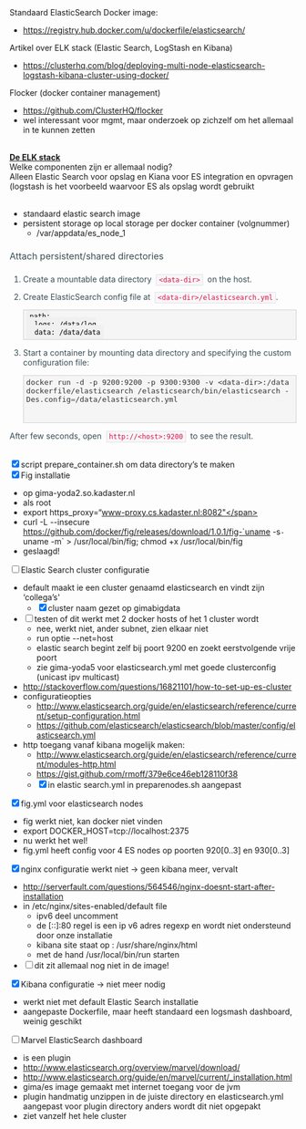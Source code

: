 <div>Standaard ElasticSearch Docker image:</div><ul><li><a href="https://registry.hub.docker.com/u/dockerfile/elasticsearch/">https://registry.hub.docker.com/u/dockerfile/elasticsearch/</a></li></ul><div>Artikel over ELK stack (Elastic Search, LogStash en Kibana)</div><ul><li><a href="https://clusterhq.com/blog/deploying-multi-node-elasticsearch-logstash-kibana-cluster-using-docker/">https://clusterhq.com/blog/deploying-multi-node-elasticsearch-logstash-kibana-cluster-using-docker/</a></li></ul><div>Flocker (docker container management)</div><ul><li><a href="https://github.com/ClusterHQ/flocker">https://github.com/ClusterHQ/flocker</a></li><li>wel interessant voor mgmt, maar onderzoek op zichzelf om het allemaal in te kunnen zetten</li></ul><div><br/></div><div><u><b>De ELK stack</b></u></div><div>Welke componenten zijn er allemaal nodig?<br/></div><div>Alleen Elastic Search voor opslag en Kiana voor ES integration en opvragen (logstash is het voorbeeld waarvoor ES als opslag wordt gebruikt</div><div><br/></div><ul><li>standaard elastic search image</li><li>persistent storage op local storage per docker container (volgnummer)</li><li style="display:inline;list-style:none;"><ul><li>/var/appdata/es_node_1</li></ul></li></ul><div><h4 style="font-family: &amp;apos;Helvetica Neue&amp;apos;, HelveticaNeue, TeXGyreHeros, FreeSans, &amp;apos;Nimbus Sans L&amp;apos;, &amp;apos;Liberation Sans&amp;apos;, Arimo, Helvetica, Arial, sans-serif; font-weight: 400; color: rgb(57, 77, 84); text-rendering: optimizelegibility; font-size: 16px;">Attach persistent/shared directories</h4><ol style="color: rgb(57, 77, 84); font-family: &amp;apos;Helvetica Neue&amp;apos;, HelveticaNeue, TeXGyreHeros, FreeSans, &amp;apos;Nimbus Sans L&amp;apos;, &amp;apos;Liberation Sans&amp;apos;, Arimo, Helvetica, Arial, sans-serif;"><li><p style="font-weight: 400; color: rgb(57, 77, 84);">Create a mountable data directory&nbsp;&nbsp;<code style="padding: 2px 4px; font-family: Monaco, Menlo, Consolas, &amp;apos;Courier New&amp;apos;, monospace; font-size: 12px; color: rgb(221, 17, 68); background-color: rgb(247, 247, 249); border: 1px solid rgb(225, 225, 232); white-space: pre-line;">&lt;data-dir&gt;</code>&nbsp;&nbsp;on the host.</p></li><li><p style="font-weight: 400; color: rgb(57, 77, 84);">Create ElasticSearch config file at&nbsp;&nbsp;<code style="padding: 2px 4px; font-family: Monaco, Menlo, Consolas, &amp;apos;Courier New&amp;apos;, monospace; font-size: 12px; color: rgb(221, 17, 68); background-color: rgb(247, 247, 249); border: 1px solid rgb(225, 225, 232); white-space: pre-line;">&lt;data-dir&gt;/elasticsearch.yml</code>.</p><pre style="padding: 0.35em; font-family: Monaco, Menlo, Consolas, &amp;apos;Courier New&amp;apos;, monospace; font-size: 13px; color: rgb(51, 51, 51); word-break: break-all; word-wrap: break-word; white-space: pre-wrap; background-color: rgb(245, 245, 245); border: 1px solid rgba(0, 0, 0, 0.14902);"><code style="padding: 0.5em; font-family: Monaco, Menlo, Consolas, &amp;apos;Courier New&amp;apos;, monospace; font-size: 12px; color: black; background-color: rgb(240, 240, 240); border: 0px; white-space: pre-wrap; background-position: initial initial; background-repeat: initial initial;">path:
  logs: /data/log
  data: /data/data</code></pre></li><li><p style="font-weight: 400; color: rgb(57, 77, 84);">Start a container by mounting data directory and specifying the custom configuration file:</p><div style="background-color: rgb(248, 248, 248); background-position: initial initial; background-repeat: initial initial;"><pre style="padding: 0.35em; font-family: Monaco, Menlo, Consolas, &amp;apos;Courier New&amp;apos;, monospace; font-size: 13px; color: rgb(51, 51, 51); word-break: break-all; word-wrap: break-word; white-space: pre-wrap; background-color: rgb(245, 245, 245); border: 1px solid rgba(0, 0, 0, 0.14902);">
docker run -d -p 9200:9200 -p 9300:9300 -v &lt;data-dir&gt;:/data dockerfile/elasticsearch /elasticsearch/bin/elasticsearch -Des.config<span style="color: rgb(102, 102, 102);">=</span>/data/elasticsearch.yml

</pre></div></li></ol><p style="color: rgb(57, 77, 84); font-family: &amp;apos;Helvetica Neue&amp;apos;, HelveticaNeue, TeXGyreHeros, FreeSans, &amp;apos;Nimbus Sans L&amp;apos;, &amp;apos;Liberation Sans&amp;apos;, Arimo, Helvetica, Arial, sans-serif;">After few seconds, open&nbsp;&nbsp;<code style="padding: 2px 4px; font-family: Monaco, Menlo, Consolas, &amp;apos;Courier New&amp;apos;, monospace; font-size: 12px; color: rgb(221, 17, 68); background-color: rgb(247, 247, 249); border: 1px solid rgb(225, 225, 232); white-space: pre-line;">http://&lt;host&gt;:9200</code>&nbsp;&nbsp;to see the result.</p></div><div><br/></div><div><input checked="true" type="checkbox"/>script prepare_container.sh om data directory’s te maken</div><div><input checked="true" type="checkbox"/>Fig installatie</div><ul><li>op gima-yoda2.so.kadaster.nl</li><li>als root</li><li><span style="font-family: &amp;apos;Andale Mono&amp;apos;;">export https_proxy=“www-proxy.cs.kadaster.nl:8082"</span></li><li><span style="font-family: &amp;apos;Andale Mono&amp;apos;;">curl -L --insecure <a href="https://github.com/docker/fig/releases/download/1.0.1/fig-%60uname">https://github.com/docker/fig/releases/download/1.0.1/fig-`uname</a> -s`-`uname -m` &gt; /usr/local/bin/fig; chmod +x /usr/local/bin/fig</span></li><li>geslaagd!</li></ul><div><input type="checkbox"/>Elastic Search cluster configuratie</div><ul><li>default maakt ie een cluster genaamd elasticsearch en vindt zijn ‘collega’s'</li><li style="display:inline;list-style:none;"><ul><li><input checked="true" type="checkbox"/>cluster naam gezet op gimabigdata</li></ul></li><li><input type="checkbox"/>testen of dit werkt met 2 docker hosts of het 1 cluster wordt</li><li style="display:inline;list-style:none;"><ul><li>nee, werkt niet, ander subnet, zien elkaar niet</li><li>run optie <span style="font-family: &amp;apos;Andale Mono&amp;apos;;">--net=host</span></li><li>elastic search begint zelf bij poort 9200 en zoekt eerstvolgende vrije poort</li><li>zie gima-yoda5 voor elasticsearch.yml met goede clusterconfig (unicast ipv multicast)</li></ul></li><li><a href="http://stackoverflow.com/questions/16821101/how-to-set-up-es-cluster">http://stackoverflow.com/questions/16821101/how-to-set-up-es-cluster</a></li><li>configuratieopties</li><li style="display:inline;list-style:none;"><ul><li><a href="http://www.elasticsearch.org/guide/en/elasticsearch/reference/current/setup-configuration.html">http://www.elasticsearch.org/guide/en/elasticsearch/reference/current/setup-configuration.html</a></li><li><a href="https://github.com/elasticsearch/elasticsearch/blob/master/config/elasticsearch.yml">https://github.com/elasticsearch/elasticsearch/blob/master/config/elasticsearch.yml</a><br/></li></ul></li><li>http toegang vanaf kibana mogelijk maken:</li><li style="display:inline;list-style:none;"><ul><li><a href="http://www.elasticsearch.org/guide/en/elasticsearch/reference/current/modules-http.html">http://www.elasticsearch.org/guide/en/elasticsearch/reference/current/modules-http.html</a><br/></li><li><a href="https://gist.github.com/rmoff/379e6ce46eb128110f38">https://gist.github.com/rmoff/379e6ce46eb128110f38</a></li><li><input checked="true" type="checkbox"/>in elastic search.yml in preparenodes.sh aangepast</li></ul></li></ul><div><input checked="true" type="checkbox"/>fig.yml voor elasticsearch nodes</div><ul><li>fig werkt niet, kan docker niet vinden</li><li><span style="font-family: &amp;apos;Andale Mono&amp;apos;;">export DOCKER_HOST=tcp://localhost:2375</span></li><li>nu werkt het wel!</li><li>fig.yml heeft config voor 4 ES nodes op poorten 920[0..3] en 930[0..3]</li></ul><div><input checked="true" type="checkbox"/>nginx configuratie werkt niet -&gt; geen kibana meer, vervalt</div><ul><li><a href="http://serverfault.com/questions/564546/nginx-doesnt-start-after-installation">http://serverfault.com/questions/564546/nginx-doesnt-start-after-installation</a></li><li>in /etc/nginx/sites-enabled/default file</li><li style="display:inline;list-style:none;"><ul><li>ipv6 deel uncomment</li><li>de [::]:80 regel is een ip v6 adres regexp en wordt niet ondersteund door onze installatie</li><li>kibana site staat op : /usr/share/nginx/html</li><li>met de hand /usr/local/bin/run starten</li></ul></li><li><input type="checkbox"/>dit zit allemaal nog niet in de image!</li></ul><div><input checked="true" type="checkbox"/>Kibana configuratie -&gt; niet meer nodig</div><ul><li>werkt niet met default Elastic Search installatie</li><li>aangepaste Dockerfile, maar heeft standaard een logsmash dashboard, weinig geschikt</li></ul><div><input type="checkbox"/>Marvel ElasticSearch dashboard</div><ul><li>is een plugin</li><li><a href="http://www.elasticsearch.org/overview/marvel/download/">http://www.elasticsearch.org/overview/marvel/download/</a></li><li><a href="http://www.elasticsearch.org/guide/en/marvel/current/_installation.html">http://www.elasticsearch.org/guide/en/marvel/current/_installation.html</a></li><li>gima/es image gemaakt met internet toegang voor de jvm</li><li>plugin handmatig unzippen in de juiste directory en elasticsearch.yml aangepast voor plugin directory anders wordt dit niet opgepakt</li><li>ziet vanzelf het hele cluster</li></ul><div><br/></div><div><br/></div>

